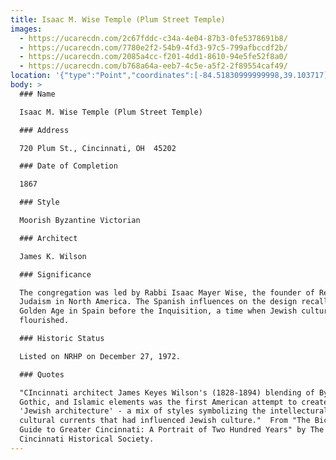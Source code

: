 ```yaml
---
title: Isaac M. Wise Temple (Plum Street Temple)
images:
  - https://ucarecdn.com/2c67fddc-c34a-4e04-87b3-0fe5378691b8/
  - https://ucarecdn.com/7780e2f2-54b9-4fd3-97c5-799afbccdf2b/
  - https://ucarecdn.com/2085a4cc-f201-4dd1-8610-94e5fe52f8a0/
  - https://ucarecdn.com/b768a64a-eeb7-4c5e-a5f2-2f89554caf49/
location: '{"type":"Point","coordinates":[-84.51830999999998,39.103717]}'
body: >
  ### Name

  Isaac M. Wise Temple (Plum Street Temple)

  ### Address

  720 Plum St., Cincinnati, OH  45202

  ### Date of Completion

  1867

  ### Style

  Moorish Byzantine Victorian

  ### Architect

  James K. Wilson

  ### Significance

  The congregation was led by Rabbi Isaac Mayer Wise, the founder of Reform
  Judaism in North America. The Spanish influences on the design recall the
  Golden Age in Spain before the Inquisition, a time when Jewish culture
  flourished.

  ### Historic Status

  Listed on NRHP on December 27, 1972.

  ### Quotes

  "CIncinnati architect James Keyes Wilson's (1828-1894) blending of Byzantine,
  Gothic, and Islamic elements was the first American attempt to create a
  'Jewish architecture' - a mix of styles symbolizing the intellectural and
  cultural currents that had influenced Jewish culture."  From "The Bicentennial
  Guide to Greater Cincinnati: A Portrait of Two Hundred Years" by The
  Cincinnati Historical Society.
---
```

